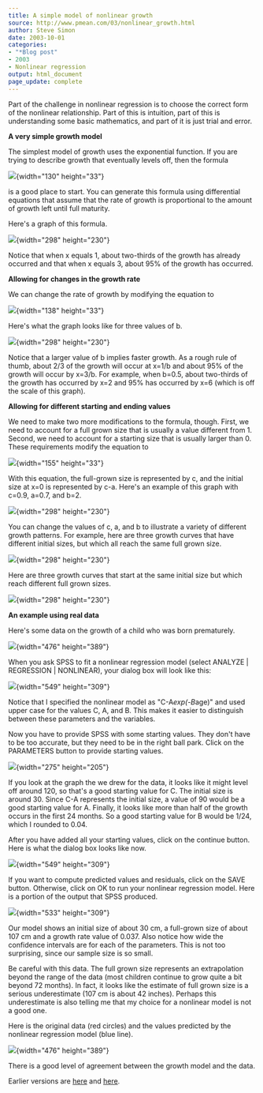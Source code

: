 ```yaml
---
title: A simple model of nonlinear growth
source: http://www.pmean.com/03/nonlinear_growth.html
author: Steve Simon
date: 2003-10-01
categories:
- "*Blog post"
- 2003
- Nonlinear regression
output: html_document
page_update: complete
---
```


Part of the challenge in nonlinear regression is to choose the correct form of the nonlinear relationship. Part of this is intuition, part of this is understanding some basic mathematics, and part of it is just trial and error.

**A very simple growth model**

The simplest model of growth uses the exponential function. If you are trying to describe growth that eventually levels off, then the formula

![](http://www.pmean.com/new-images/03/nonlinear_growth01.gif){width="130" height="33"}

is a good place to start. You can generate this formula using differential equations that assume that the rate of growth is proportional to the amount of growth left until full maturity.

Here's a graph of this formula.

![](http://www.pmean.com/new-images/03/nonlinear_growth02.gif){width="298" height="230"}

Notice that when x equals 1, about two-thirds of the growth has already occurred and that when x equals 3, about 95% of the growth has occurred.

**Allowing for changes in the growth rate**

We can change the rate of growth by modifying the equation to

![](http://www.pmean.com/new-images/03/nonlinear_growth03.gif){width="138" height="33"}

Here's what the graph looks like for three values of b.

![](http://www.pmean.com/new-images/03/nonlinear_growth04.gif){width="298" height="230"}

Notice that a larger value of b implies faster growth. As a rough rule of thumb, about 2/3 of the growth will occur at x=1/b and about 95% of the growth will occur by x=3/b. For example, when b=0.5, about two-thirds of the growth has occurred by x=2 and 95% has occurred by x=6 (which is off the scale of this graph).

**Allowing for different starting and ending values**

We need to make two more modifications to the formula, though. First, we need to account for a full grown size that is usually a value different from 1. Second, we need to account for a starting size that is usually larger than 0. These requirements modify the equation to

![](http://www.pmean.com/new-images/03/nonlinear_growth05.gif){width="155" height="33"}

With this equation, the full-grown size is represented by c, and the initial size at x=0 is represented by c-a. Here's an example of this graph with c=0.9, a=0.7, and b=2.

![](http://www.pmean.com/new-images/03/nonlinear_growth06.gif){width="298" height="230"}

You can change the values of c, a, and b to illustrate a variety of different growth patterns. For example, here are three growth curves that have different initial sizes, but which all reach the same full grown size.

![](http://www.pmean.com/new-images/03/nonlinear_growth07.gif){width="298" height="230"}

Here are three growth curves that start at the same initial size but which reach different full grown sizes.

![](http://www.pmean.com/new-images/03/nonlinear_growth08.gif){width="298" height="230"}

**An example using real data**

Here's some data on the growth of a child who was born prematurely.

![](http://www.pmean.com/new-images/03/nonlinear_growth09.gif){width="476" height="389"}

When you ask SPSS to fit a nonlinear regression model (select ANALYZE | REGRESSION | NONLINEAR), your dialog box will look like this:

![](http://www.pmean.com/new-images/03/nonlinear_growth10.gif){width="549" height="309"}

Notice that I specified the nonlinear model as "C-A*exp(-B*age)" and used upper case for the values C, A, and B. This makes it easier to distinguish between these parameters and the variables.

Now you have to provide SPSS with some starting values. They don't have to be too accurate, but they need to be in the right ball park. Click on the PARAMETERS button to provide starting values.

![](http://www.pmean.com/new-images/03/nonlinear_growth11.gif){width="275" height="205"}

If you look at the graph the we drew for the data, it looks like it might level off around 120, so that's a good starting value for C. The initial size is around 30. Since C-A represents the initial size, a value of 90 would be a good starting value for A. Finally, it looks like more than half of the growth occurs in the first 24 months. So a good starting value for B would be 1/24, which I rounded to 0.04.

After you have added all your starting values, click on the continue button. Here is what the dialog box looks like now.

![](http://www.pmean.com/new-images/03/nonlinear_growth12.gif){width="549" height="309"}

If you want to compute predicted values and residuals, click on the SAVE button. Otherwise, click on OK to run your nonlinear regression model. Here is a portion of the output that SPSS produced.

![](http://www.pmean.com/new-images/03/nonlinear_growth13.gif){width="533" height="309"}

Our model shows an initial size of about 30 cm, a full-grown size of about 107 cm and a growth rate value of 0.037. Also notice how wide the confidence intervals are for each of the parameters. This is not too surprising, since our sample size is so small.

Be careful with this data. The full grown size represents an extrapolation beyond the range of the data (most children continue to grow quite a bit beyond 72 months). In fact, it looks like the estimate of full grown size is a serious underestimate (107 cm is about 42 inches). Perhaps this underestimate is also telling me that my choice for a nonlinear model is not a good one.

Here is the original data (red circles) and the values predicted by the nonlinear regression model (blue line).

![](http://www.pmean.com/new-images/03/nonlinear_growth14.gif){width="476" height="389"}

There is a good level of agreement between the growth model and the data.

Earlier versions are [here][sim1] and [here][sim2].

[sim1]: http://www.pmean.com/03/nonlinear_growth.html
[sim2]: http://new.pmean.com/nonlinear-growth/

